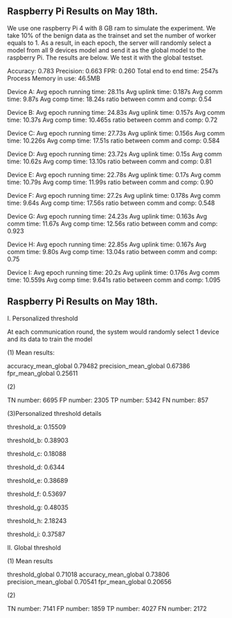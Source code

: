 ## Raspberry Pi Results on May 18th.

We use one raspberry Pi 4 with 8 GB ram to simulate the experiment. We take 10% of the benign data as the trainset and set the number of worker equals to 1.
As a result, in each epoch, the server will randomly select a model from all 9 devices model and send it as the global model to the raspberry Pi. The results are
below. We test it with the global testset.

Accuracy: 0.783
Precision: 0.663
FPR: 0.260
Total end to end time: 2547s
Process Memory in use: 46.5MB

Device A:
Avg epoch running time: 28.11s
Avg uplink time: 0.187s
Avg comm time: 9.87s
Avg comp time: 18.24s
ratio between comm and comp: 0.54

Device B:
Avg epoch running time: 24.83s
Avg uplink time: 0.157s
Avg comm time: 10.37s
Avg comp time: 10.465s
ratio between comm and comp: 0.72

Device C:
Avg epoch running time: 27.73s
Avg uplink time: 0.156s
Avg comm time: 10.226s
Avg comp time: 17.51s
ratio between comm and comp: 0.584

Device D:
Avg epoch running time: 23.72s
Avg uplink time: 0.15s
Avg comm time: 10.62s
Avg comp time: 13.10s
ratio between comm and comp: 0.81

Device E:
Avg epoch running time: 22.78s
Avg uplink time: 0.17s
Avg comm time: 10.79s
Avg comp time: 11.99s
ratio between comm and comp: 0.90

Device F:
Avg epoch running time: 27.2s
Avg uplink time: 0.178s
Avg comm time: 9.64s
Avg comp time: 17.56s
ratio between comm and comp: 0.548

Device G:
Avg epoch running time: 24.23s
Avg uplink time: 0.163s
Avg comm time: 11.67s
Avg comp time: 12.56s
ratio between comm and comp: 0.923

Device H:
Avg epoch running time: 22.85s
Avg uplink time: 0.167s
Avg comm time: 9.80s
Avg comp time: 13.04s
ratio between comm and comp: 0.75

Device I:
Avg epoch running time: 20.2s
Avg uplink time: 0.176s
Avg comm time: 10.559s
Avg comp time: 9.641s
ratio between comm and comp: 1.095

## Raspberry Pi Results on May 18th. 

I. Personalized threshold 

At each communication round, the system would randomly select 1 device and its data to train the model


(1) Mean results:

accuracy_mean_global 0.79482
precision_mean_global 0.67386
fpr_mean_global 0.25611

(2) 

TN number: 6695
FP number: 2305
TP number: 5342
FN number: 857

(3)Personalized threshold details

threshold_a: 0.15509

threshold_b: 0.38903

threshold_c: 0.18088

threshold_d: 0.6344

threshold_e: 0.38689

threshold_f: 0.53697

threshold_g: 0.48035

threshold_h: 2.18243

threshold_i: 0.37587


II. Global threshold

(1) Mean results

threshold_global 0.71018
accuracy_mean_global 0.73806
precision_mean_global 0.70541
fpr_mean_global 0.20656

(2)

TN number: 7141
FP number: 1859
TP number: 4027
FN number: 2172


